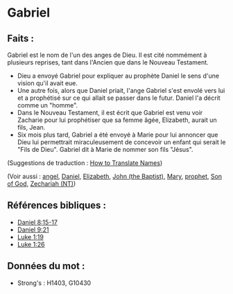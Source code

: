 # Gabriel

## Faits :

Gabriel est le nom de l'un des anges de Dieu. Il est cité nommément à plusieurs reprises, tant dans l'Ancien que dans le Nouveau Testament.

* Dieu a envoyé Gabriel pour expliquer au prophète Daniel le sens d'une vision qu'il avait eue.
* Une autre fois, alors que Daniel priait, l'ange Gabriel s'est envolé vers lui et a prophétisé sur ce qui allait se passer dans le futur. Daniel l'a décrit comme un "homme".
* Dans le Nouveau Testament, il est écrit que Gabriel est venu voir Zacharie pour lui prophétiser que sa femme âgée, Elizabeth, aurait un fils, Jean.
* Six mois plus tard, Gabriel a été envoyé à Marie pour lui annoncer que Dieu lui permettrait miraculeusement de concevoir un enfant qui serait le "Fils de Dieu". Gabriel dit à Marie de nommer son fils "Jésus".

(Suggestions de traduction : [How to Translate Names](rc://en/ta/man/translate/translate-names))

(Voir aussi : [angel](../kt/angel.md), [Daniel](../names/daniel.md), [Elizabeth](../names/elizabeth.md), [John (the Baptist)](../names/johnthebaptist.md), [Mary](../names/mary.md), [prophet](../kt/prophet.md), [Son of God](../kt/sonofgod.md), [Zechariah (NT)](../names/zechariahnt.md))

## Références bibliques :

* [Daniel 8:15-17](rc://en/tn/help/dan/08/15)
* [Daniel 9:21](rc://en/tn/help/dan/09/21)
* [Luke 1:19](rc://en/tn/help/luk/01/19)
* [Luke 1:26](rc://en/tn/help/luk/01/26)

## Données du mot :

* Strong's : H1403, G10430
